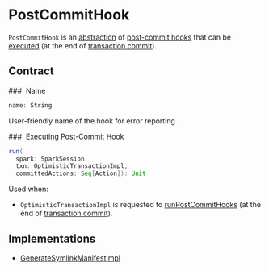# PostCommitHook

`PostCommitHook` is an [abstraction](#contract) of [post-commit hooks](#implementations) that can be [executed](#run) (at the end of [transaction commit](OptimisticTransactionImpl.md#commit)).

## Contract

### <span id="name"> Name

```scala
name: String
```

User-friendly name of the hook for error reporting

### <span id="run"> Executing Post-Commit Hook

```scala
run(
  spark: SparkSession,
  txn: OptimisticTransactionImpl,
  committedActions: Seq[Action]): Unit
```

Used when:

* `OptimisticTransactionImpl` is requested to [runPostCommitHooks](OptimisticTransactionImpl.md#runPostCommitHooks) (at the end of [transaction commit](OptimisticTransactionImpl.md#commit-runPostCommitHooks)).

## Implementations

* [GenerateSymlinkManifestImpl](GenerateSymlinkManifest.md)
